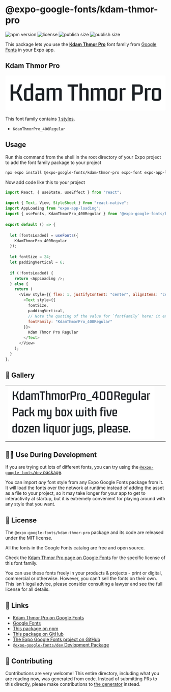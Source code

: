 # @expo-google-fonts/kdam-thmor-pro

![npm version](https://flat.badgen.net/npm/v/@expo-google-fonts/kdam-thmor-pro)
![license](https://flat.badgen.net/github/license/expo/google-fonts)
![publish size](https://flat.badgen.net/packagephobia/install/@expo-google-fonts/kdam-thmor-pro)
![publish size](https://flat.badgen.net/packagephobia/publish/@expo-google-fonts/kdam-thmor-pro)

This package lets you use the [**Kdam Thmor Pro**](https://fonts.google.com/specimen/Kdam+Thmor+Pro) font family from [Google Fonts](https://fonts.google.com/) in your Expo app.

## Kdam Thmor Pro

![Kdam Thmor Pro](./font-family.png)

This font family contains [1 styles](#-gallery).

- `KdamThmorPro_400Regular`

## Usage

Run this command from the shell in the root directory of your Expo project to add the font family package to your project

```sh
npx expo install @expo-google-fonts/kdam-thmor-pro expo-font expo-app-loading
```

Now add code like this to your project

```js
import React, { useState, useEffect } from "react";

import { Text, View, StyleSheet } from "react-native";
import AppLoading from "expo-app-loading";
import { useFonts, KdamThmorPro_400Regular } from '@expo-google-fonts/kdam-thmor-pro';

export default () => {

  let [fontsLoaded] = useFonts({
    KdamThmorPro_400Regular
  });

  let fontSize = 24;
  let paddingVertical = 6;

  if (!fontsLoaded) {
    return <AppLoading />;
  } else {
    return (
      <View style={{ flex: 1, justifyContent: "center", alignItems: "center" }}>
        <Text style={{
          fontSize,
          paddingVertical,
          // Note the quoting of the value for `fontFamily` here; it expects a string!
          fontFamily: "KdamThmorPro_400Regular"
        }}>
          Kdam Thmor Pro Regular
        </Text>
      </View>
    );
  }
};
```

## 🔡 Gallery


||||
|-|-|-|
|![KdamThmorPro_400Regular](./KdamThmorPro_400Regular.ttf.png)||||


## 👩‍💻 Use During Development

If you are trying out lots of different fonts, you can try using the [`@expo-google-fonts/dev` package](https://github.com/expo/google-fonts/tree/master/font-packages/dev#readme).

You can import _any_ font style from any Expo Google Fonts package from it. It will load the fonts over the network at runtime instead of adding the asset as a file to your project, so it may take longer for your app to get to interactivity at startup, but it is extremely convenient for playing around with any style that you want.


## 📖 License

The `@expo-google-fonts/kdam-thmor-pro` package and its code are released under the MIT license.

All the fonts in the Google Fonts catalog are free and open source.

Check the [Kdam Thmor Pro page on Google Fonts](https://fonts.google.com/specimen/Kdam+Thmor+Pro) for the specific license of this font family.

You can use these fonts freely in your products & projects - print or digital, commercial or otherwise. However, you can't sell the fonts on their own. This isn't legal advice, please consider consulting a lawyer and see the full license for all details.

## 🔗 Links

- [Kdam Thmor Pro on Google Fonts](https://fonts.google.com/specimen/Kdam+Thmor+Pro)
- [Google Fonts](https://fonts.google.com/)
- [This package on npm](https://www.npmjs.com/package/@expo-google-fonts/kdam-thmor-pro)
- [This package on GitHub](https://github.com/expo/google-fonts/tree/master/font-packages/kdam-thmor-pro)
- [The Expo Google Fonts project on GitHub](https://github.com/expo/google-fonts)
- [`@expo-google-fonts/dev` Devlopment Package](https://github.com/expo/google-fonts/tree/master/font-packages/dev)

## 🤝 Contributing

Contributions are very welcome! This entire directory, including what you are reading now, was generated from code. Instead of submitting PRs to this directly, please make contributions to [the generator](https://github.com/expo/google-fonts/tree/master/packages/generator) instead.
